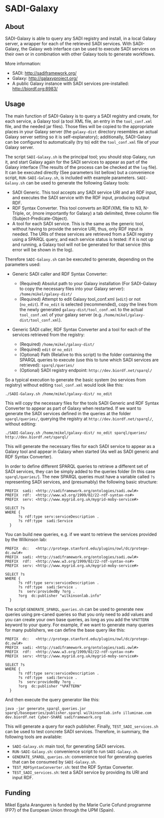 SADI-Galaxy
===========

About
-----

SADI-Galaxy is able to query any SADI registry and install, in a local Galaxy server, a wrapper for each of the retrieved SADI services. With SADI-Galaxy, the Galaxy web interface can be used to execute SADI services on their own or in combination with other Galaxy tools to generate workflows. 

More information:

* SADI: http://sadiframework.org/ 
* Galaxy: http://galaxyproject.org/
* A public Galaxy instance with SADI services pre-installed: http://biordf.org:8983/

Usage
-----

The main function of SADI-Galaxy is to query a SADI registry and create, for each service, a Galaxy tool (a tool XML file, an entry in the `tool_conf.xml` file, and the needed jar files). Those files will be copied to the appropriate places in your Galaxy server (the `galaxy-dist` directory resembles an actual Galaxy server setting so it is self-explanatory); additionally, SADI-Galaxy can be configured to automatically (try to) edit the `tool_conf.xml` file of your Galaxy server.

The script `SADI-Galaxy.sh` is the principal tool; you should stop Galaxy, run it, and start Galaxy again for the SADI services to appear as part of the Galaxy interface (The results of the process can be checked at the `log` file). It can be executed directly (See parameters list bellow) but a convenience script, `RUN-SADI-Galaxy.sh`, is included with example parameters. `SADI-Galaxy.sh` can be used to generate the following Galaxy tools:

* SADI Generic. This tool accepts any SADI service URI and an RDF input, and executes the SADI service with the RDF input, producing output RDF.
* RDF Syntax Converter. This tool converts an RDF/XML file to N3, N-Triple, or, (more importantly for Galaxy) a tab delimited, three column file (Subject-Predicate-Object).
* A tool for each SADI service. This is the same as the generic tool, without having to provide the service URI, thus, only RDF input is needed. The URIs of these services are retrieved from a SADI registry using a SPARQL query, and each service status is tested: if it is not up and running, a Galaxy tool will not be generated for that service (this error will be shown in the log).

Therefore `SADI-Galaxy.sh` can be executed to generate, depending on the parameters used:

* Generic SADI caller and RDF Syntax Converter: 

  * (Required) Absolut path to your Galaxy installation (For SADI-Galaxy to copy the necessary files into your Galaxy server): `/home/mikel/galaxy-dist/`
  * (Required) Attempt to edit Galaxy tool_conf.xml (`edit`) or not (`no_edit`). If `no_edit` is selected (recommended), copy the lines from the newly generated `galaxy-dist/tool_conf.xml` to the actual `tool_conf.xml` of your galaxy server (e.g. `/home/mikel/galaxy-dist/tool_conf.xml`). 

* Generic SADI caller, RDF Syntax Converter and a tool for each of the services retrieved from the registry:

  * (Required) `/home/mikel/galaxy-dist/`
  * (Required) `edit` or `no_edit` 
  * (Optional) Path (Relative to this script) to the folder containing the SPARQL queries to execute (use this to tune which SADI services are retrieved): `sparql/queries/`
  * (Optional) SADI registry endpoint: `http://dev.biordf.net/sparql/`

So a typical execution to generate the basic system (no services from registry) without editing `tool_conf.xml` would look like this:

`./SADI-Galaxy.sh /home/mikel/galaxy-dist/ no_edit`

This will copy the necessary files for the tools SADI Generic and RDF Syntax Converter to appear as part of Galaxy when restarted. If we want to generate the SADI services defined in the queries at the folder `sparql/queries/`, querying the registry at `http://dev.biordf.net/sparql/`, without editing:

`./SADI-Galaxy.sh /home/mikel/galaxy-dist/ no_edit sparql/queries/ http://dev.biordf.net/sparql/`

This will generate the necessary files for each SADI service to appear as a Galaxy tool and appear in Galaxy when started (As well as SADI generic and RDF Syntax Converter).

In order to define different SPARQL queries to retrieve a different set of SADI services, they can be simply added to the queries folder (In this case `sparql/queries/`). The new SPARQL queries must have a variable called `?s` representing SADI services, and (presumably) the following basic structure:

```
PREFIX  sadi: <http://sadiframework.org/ontologies/sadi.owl#>
PREFIX  rdf:  <http://www.w3.org/1999/02/22-rdf-syntax-ns#>
PREFIX  serv: <http://www.mygrid.org.uk/mygrid-moby-service#>

SELECT ?s
WHERE { 
	  ?s rdf:type serv:serviceDescription .
	  ?s rdf:type  sadi:Service 
  }
```

You can build new queries, e.g. if we want to retrieve the services provided by the Wilkinson lab:

```
PREFIX  dc:   <http://protege.stanford.edu/plugins/owl/dc/protege-dc.owl#>
PREFIX  sadi: <http://sadiframework.org/ontologies/sadi.owl#>
PREFIX  rdf:  <http://www.w3.org/1999/02/22-rdf-syntax-ns#>
PREFIX  serv: <http://www.mygrid.org.uk/mygrid-moby-service#>

SELECT ?s
WHERE { 
	  ?s rdf:type serv:serviceDescription .
	  ?s rdf:type  sadi:Service .
	  ?s  serv:providedBy ?org .
	  ?org  dc:publisher "wilkinsonlab.info"
  }
```

The script `GENERATE_SPARQL_queries.sh` can be used to generate new queries using pre-caned queries so that you only need to add values and you can create your own base queries, as long as you add the `%PATTERN` keyword to your query. For example, if we want to generate many queries for many publishers, we can define the base query like this: 

```
PREFIX  dc:   <http://protege.stanford.edu/plugins/owl/dc/protege-dc.owl#>
PREFIX  sadi: <http://sadiframework.org/ontologies/sadi.owl#>
PREFIX  rdf:  <http://www.w3.org/1999/02/22-rdf-syntax-ns#>
PREFIX  serv: <http://www.mygrid.org.uk/mygrid-moby-service#>

SELECT ?s
WHERE {
      ?s rdf:type serv:serviceDescription .
      ?s rdf:type  sadi:Service .
      ?s  serv:providedBy ?org .
      ?org  dc:publisher "%PATTERN"
  }

```

And then execute the query generator like this:

`java -jar generate_sparql_queries.jar sparql/basequeries/publisher.sparql wilkinsonlab.info illuminae.com dev.biordf.net Cyber-ShARE sadiframework.org`

This will generate a query for each publisher. Finally, `TEST_SADI_services.sh` can be used to test concrete SADI services. Therefore, in summary, the following tools are available:

* `SADI-Galaxy.sh`: main tool, for generating SADI services.
* `RUN-SADI-Galaxy.sh`: convenience script to run `SADI-Galaxy.sh`.
* `GENERATE_SPARQL_queries.sh`: convenience tool for generating queries that can be consumed by `SADI-Galaxy.sh`.      
* `TEST_RDFSyntaxConverter.sh`: test the RDF Syntax Converter. 
* `TEST_SADI_services.sh`: test a SADI service by providing its URI and input RDF.

Funding
-------

Mikel Egaña Aranguren is funded by the Marie Curie Cofund programme (FP7) of the European Union through the UPM (Spain).
